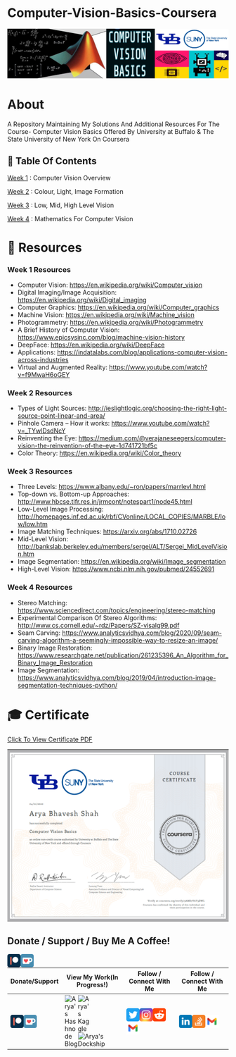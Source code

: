 # Computer-Vision-Basics-Coursera

![CV Basics](https://github.com/aryashah2k/Computer-Vision-Basics-Coursera/blob/master/assets/CV%20Basics.png)

# About

A Repository Maintaining My Solutions And Additional Resources For The Course- Computer Vision Basics Offered By University at Buffalo &amp; The State University of New York On Coursera

## 📖 Table Of Contents

<a href="https://github.com/aryashah2k/Computer-Vision-Basics-Coursera/tree/master/Week%201">Week 1</a> : Computer Vision Overview

<a href="https://github.com/aryashah2k/Computer-Vision-Basics-Coursera/tree/master/Week%202">Week 2</a> : Colour, Light, Image Formation

<a href="https://github.com/aryashah2k/Computer-Vision-Basics-Coursera/tree/master/Week%203">Week 3</a> : Low, Mid, High Level Vision

<a href="https://github.com/aryashah2k/Computer-Vision-Basics-Coursera/tree/master/Week%204">Week 4</a> : Mathematics For Computer Vision

# 📖 Resources

### Week 1 Resources

- Computer Vision: https://en.wikipedia.org/wiki/Computer_vision
- Digital Imaging/Image Acquisition: https://en.wikipedia.org/wiki/Digital_imaging
- Computer Graphics: https://en.wikipedia.org/wiki/Computer_graphics
- Machine Vision: https://en.wikipedia.org/wiki/Machine_vision
- Photogrammetry: https://en.wikipedia.org/wiki/Photogrammetry
- A Brief History of Computer Vision: https://www.epicsysinc.com/blog/machine-vision-history
- DeepFace: https://en.wikipedia.org/wiki/DeepFace
- Applications: https://indatalabs.com/blog/applications-computer-vision-across-industries
- Virtual and Augmented Reality: https://www.youtube.com/watch?v=f9MwaH6oGEY

### Week 2 Resources

- Types of Light Sources: http://ieslightlogic.org/choosing-the-right-light-source-point-linear-and-area/
- Pinhole Camera – How it works: https://www.youtube.com/watch?v=_TYwlDsdNcY
- Reinventing the Eye: https://medium.com/@verajaneseegers/computer-vision-the-reinvention-of-the-eye-1d741721bf5c
- Color Theory: https://en.wikipedia.org/wiki/Color_theory

### Week 3 Resources

- Three Levels: https://www.albany.edu/~ron/papers/marrlevl.html
- Top-down vs. Bottom-up Approaches: http://www.hbcse.tifr.res.in/jrmcont/notespart1/node45.html
- Low-Level Image Processing: http://homepages.inf.ed.ac.uk/rbf/CVonline/LOCAL_COPIES/MARBLE/low/low.htm
- Image Matching Techniques: https://arxiv.org/abs/1710.02726
- Mid-Level Vision: http://bankslab.berkeley.edu/members/sergei/ALT/Sergei_MidLevelVision.htm
- Image Segmentation: https://en.wikipedia.org/wiki/Image_segmentation
- High-Level Vision: https://www.ncbi.nlm.nih.gov/pubmed/24552691

### Week 4 Resources

- Stereo Matching: https://www.sciencedirect.com/topics/engineering/stereo-matching
- Experimental Comparison Of Stereo Algorithms: http://www.cs.cornell.edu/~rdz/Papers/SZ-visalg99.pdf
- Seam Carving: https://www.analyticsvidhya.com/blog/2020/09/seam-carving-algorithm-a-seemingly-impossible-way-to-resize-an-image/
- Binary Image Restoration: https://www.researchgate.net/publication/261235396_An_Algorithm_for_Binary_Image_Restoration
- Image Segmentation: https://www.analyticsvidhya.com/blog/2019/04/introduction-image-segmentation-techniques-python/

# 🎓 Certificate

<a href="https://github.com/aryashah2k/Computer-Vision-Basics-Coursera/blob/master/assets/Computer%20Vision%20Basics.pdf">Click To View Certificate PDF</a>

![certificate](https://github.com/aryashah2k/Computer-Vision-Basics-Coursera/blob/master/assets/Computer%20Vision%20Basics-Coursera-Arya%20Shah.png)

## Donate / Support / Buy Me A Coffee!

<a href="https://www.patreon.com/bePatron?u=45451225">
<img align="left" alt="Arya Shah | Patreon" width="30px" src="https://github.com/edent/SuperTinyIcons/blob/master/images/svg/patreon.svg" />
</a>	

<a href="https://ko-fi.com/aryashah">
<img align="left" alt="Arya Shah | Ko-Fi" width="30px" src="https://github.com/edent/SuperTinyIcons/blob/master/images/svg/ko-fi.svg" />
</a>
<br>
	
|Donate/Support|View My Work(In Progress!)|Follow / Connect With Me|Follow / Connect With Me|
|-----|-----|-----|-----|
|<a href="https://www.patreon.com/bePatron?u=45451225"><img align="left" alt="Arya Shah - Patreon" width="30px" src="https://github.com/edent/SuperTinyIcons/blob/master/images/svg/patreon.svg" /></a><a href="https://ko-fi.com/aryashah"><img align="left" alt="Arya Shah - Ko-Fi" width="30px" src="https://github.com/edent/SuperTinyIcons/blob/master/images/svg/ko-fi.svg" /></a>|<a href="https://aryashah.hashnode.dev"><img align="left" alt="Arya's Hashnode Blog" width="30px" src="https://github.com/aryashah2k/aryashah2k/blob/main/assets/hashnode.svg" /></a><a href="https://www.kaggle.com/aryashah2k"><img align="left" alt="Arya's Kaggle" width="30px" src="https://github.com/aryashah2k/aryashah2k/blob/main/assets/kaggle-icon.svg" /></a><a href="https://dockship.io/author/aryash-095"><img align="left" alt="Arya's Dockship" width="80px" src="https://github.com/aryashah2k/aryashah2k/blob/main/assets/dockship-logo.png" /></a>|<a href="https://twitter.com/aryashah2k"><img align="left" alt="Arya Shah - Twitter" width="30px" src="https://github.com/edent/SuperTinyIcons/blob/master/images/svg/twitter.svg" /></a><a href="https://www.instagram.com/arya_shah_00/"><img align="left" alt="Arya's Instagram" width="30px" src="https://github.com/edent/SuperTinyIcons/blob/master/images/svg/instagram.svg" /></a><a href="https://www.reddit.com/user/aryashah2k/"><img align="left" alt="Arya's Reddit" width="30px" src="https://github.com/edent/SuperTinyIcons/blob/master/images/svg/reddit.svg" /></a><a href="mailto:aryashah2k@gmail.com"><img align="left" alt="Arya's Person Email" width="30px" src="https://github.com/edent/SuperTinyIcons/blob/master/images/svg/gmail.svg" /></a>|<a href="https://www.linkedin.com/in/arya--shah/"><img align="left" alt="Arya's LinkedIn" width="30px" src="https://github.com/edent/SuperTinyIcons/blob/master/images/svg/linkedin.svg" /></a><a href="https://stackoverflow.com/users/13949231/aryashah2k"><img align="left" alt="Arya's Stackoverlfow" width="30px" src="https://github.com/edent/SuperTinyIcons/blob/master/images/svg/stackoverflow.svg"/></a><a href="mailto:arya.shah82@nmims.edu.in"><img align="left" alt="Arya's Institute Email" width="30px" src="https://github.com/edent/SuperTinyIcons/blob/master/images/svg/gmail.svg" /></a>|